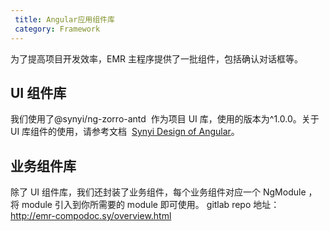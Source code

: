 ```yaml
---
 title: Angular应用组件库
 category: Framework
---
```


为了提高项目开发效率，EMR 主程序提供了一批组件，包括确认对话框等。

## UI 组件库

我们使用了@synyi/ng-zorro-antd  作为项目 UI 库，使用的版本为^1.0.0。关于 UI 库组件的使用，请参考文档  [Synyi Design of Angular](http://sy-ngzorro-release-1-0-0.sy/)。

## 业务组件库

除了 UI 组件库，我们还封装了业务组件，每个业务组件对应一个 NgModule ，将 module 引入到你所需要的 module 即可使用。
gitlab repo 地址： http://emr-compodoc.sy/overview.html
